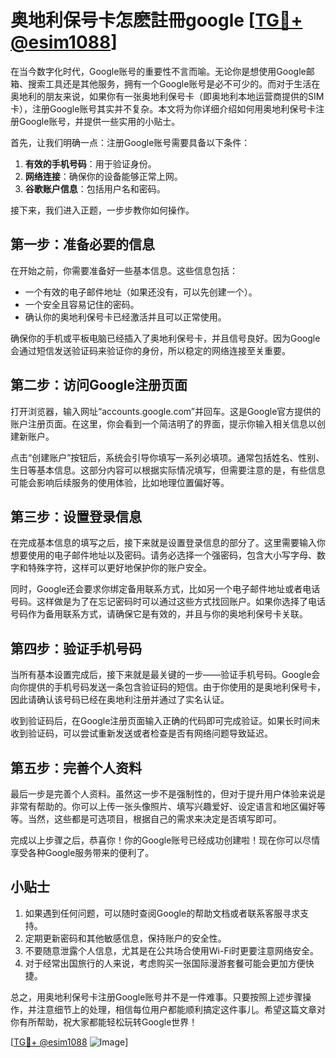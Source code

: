 # 奥地利保号卡怎麽註冊google [[TG💪+ @esim1088](https://t.me/s/esim1088)]

在当今数字化时代，Google账号的重要性不言而喻。无论你是想使用Google邮箱、搜索工具还是其他服务，拥有一个Google账号是必不可少的。而对于生活在奥地利的朋友来说，如果你有一张奥地利保号卡（即奥地利本地运营商提供的SIM卡），注册Google账号其实并不复杂。本文将为你详细介绍如何用奥地利保号卡注册Google账号，并提供一些实用的小贴士。

首先，让我们明确一点：注册Google账号需要具备以下条件：
1. **有效的手机号码**：用于验证身份。
2. **网络连接**：确保你的设备能够正常上网。
3. **谷歌账户信息**：包括用户名和密码。

接下来，我们进入正题，一步步教你如何操作。

## 第一步：准备必要的信息

在开始之前，你需要准备好一些基本信息。这些信息包括：
- 一个有效的电子邮件地址（如果还没有，可以先创建一个）。
- 一个安全且容易记住的密码。
- 确认你的奥地利保号卡已经激活并且可以正常使用。

确保你的手机或平板电脑已经插入了奥地利保号卡，并且信号良好。因为Google会通过短信发送验证码来验证你的身份，所以稳定的网络连接至关重要。

## 第二步：访问Google注册页面

打开浏览器，输入网址“accounts.google.com”并回车。这是Google官方提供的账户注册页面。在这里，你会看到一个简洁明了的界面，提示你输入相关信息以创建新账户。

点击“创建账户”按钮后，系统会引导你填写一系列必填项。通常包括姓名、性别、生日等基本信息。这部分内容可以根据实际情况填写，但需要注意的是，有些信息可能会影响后续服务的使用体验，比如地理位置偏好等。

## 第三步：设置登录信息

在完成基本信息的填写之后，接下来就是设置登录信息的部分了。这里需要输入你想要使用的电子邮件地址以及密码。请务必选择一个强密码，包含大小写字母、数字和特殊字符，这样可以更好地保护你的账户安全。

同时，Google还会要求你绑定备用联系方式，比如另一个电子邮件地址或者电话号码。这样做是为了在忘记密码时可以通过这些方式找回账户。如果你选择了电话号码作为备用联系方式，请确保它是有效的，并且与你的奥地利保号卡关联。

## 第四步：验证手机号码

当所有基本设置完成后，接下来就是最关键的一步——验证手机号码。Google会向你提供的手机号码发送一条包含验证码的短信。由于你使用的是奥地利保号卡，因此请确认该号码已经在奥地利注册并通过了实名认证。

收到验证码后，在Google注册页面输入正确的代码即可完成验证。如果长时间未收到验证码，可以尝试重新发送或者检查是否有网络问题导致延迟。

## 第五步：完善个人资料

最后一步是完善个人资料。虽然这一步不是强制性的，但对于提升用户体验来说是非常有帮助的。你可以上传一张头像照片、填写兴趣爱好、设定语言和地区偏好等等。当然，这些都是可选项目，根据自己的需求来决定是否填写即可。

完成以上步骤之后，恭喜你！你的Google账号已经成功创建啦！现在你可以尽情享受各种Google服务带来的便利了。

## 小贴士

1. 如果遇到任何问题，可以随时查阅Google的帮助文档或者联系客服寻求支持。
2. 定期更新密码和其他敏感信息，保持账户的安全性。
3. 不要随意泄露个人信息，尤其是在公共场合使用Wi-Fi时更要注意网络安全。
4. 对于经常出国旅行的人来说，考虑购买一张国际漫游套餐可能会更加方便快捷。

总之，用奥地利保号卡注册Google账号并不是一件难事。只要按照上述步骤操作，并注意细节上的处理，相信每位用户都能顺利搞定这件事儿。希望这篇文章对你有所帮助，祝大家都能轻松玩转Google世界！

[[TG💪+ @esim1088](https://t.me/s/esim1088) ![Image](https://i.postimg.cc/4NQfJmqS/Snipaste-2025-05-13-00-14-12.png)]
